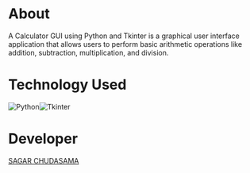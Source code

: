 # About

A Calculator GUI using Python and Tkinter is a graphical user interface application that allows users to perform basic arithmetic operations like addition, subtraction, multiplication, and division. 

# Technology Used

![Python](https://img.shields.io/badge/python-3776AB?style=for-the-badge&logo=Python&logoColor=white)![Tkinter](https://img.shields.io/badge/Tkinter-F29111?style=for-the-badge&logo=Tkinter&logoColor=white)

# Developer

[SAGAR CHUDASAMA](https://sagarchudasama-git.github.io/PortfolioWebsite-by-Sagar/)
